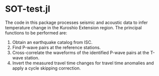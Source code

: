 # SOT-test.jl
The code in this package processes seismic and acoustic data to infer temperature change in the Kuroshio Extension region. The principal functions to be performed are:

1. Obtain an earthquake catalog from ISC.
3. Find P-wave pairs at the reference stations.
4. Cross-correlate the waveforms of the identified P-wave pairs at the T-wave station.
5. Invert the measured travel time changes for travel time anomalies and apply a cycle skipping correction.
